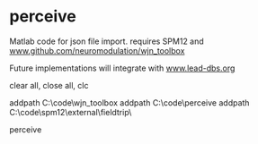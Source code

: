 # perceive
Matlab code for json file import. requires SPM12 and www.github.com/neuromodulation/wjn_toolbox

Future implementations will integrate with www.lead-dbs.org

clear all, close all, clc

addpath C:\code\wjn_toolbox
addpath C:\code\perceive
addpath C:\code\spm12\external\fieldtrip\

perceive

